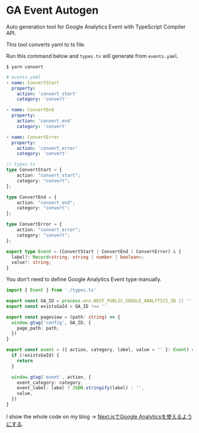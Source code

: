 # GA Event Autogen
Auto generation tool for Google Analytics Event with TypeScript Compiler API.

This tool converts yaml to ts file.

Run this command below and `types.ts` will generate from `events.yaml`.

```
$ yarn convert
```

```yaml
# events.yaml
- name: ConvertStart
  property:
    action: 'convert_start'
    category: 'convert'

- name: ConvertEnd
  property:
    action: 'convert_end'
    category: 'convert'

- name: ConvertError
  property:
    action: 'convert_error'
    category: 'convert'
```

```ts
// types.ts
type ConvertStart = {
    action: "convert_start";
    category: "convert";
};

type ConvertEnd = {
    action: "convert_end";
    category: "convert";
};

type ConvertError = {
    action: "convert_error";
    category: "convert";
};

export type Event = (ConvertStart | ConvertEnd | ConvertError) & {
  label?: Record<string, string | number | boolean>;
  value?: string;
}
```

You don't need to define Google Analytics Event type manually.

```ts
import { Event } from './types.ts'

export const GA_ID = process.env.NEXT_PUBLIC_GOOGLE_ANALYTICS_ID || ''
export const existsGaId = GA_ID !== ''

export const pageview = (path: string) => {
  window.gtag('config', GA_ID, {
    page_path: path,
  })
}

export const event = ({ action, category, label, value = '' }: Event) => {
  if (!existsGaId) {
    return
  }

  window.gtag('event', action, {
    event_category: category,
    event_label: label ? JSON.stringify(label) : '',
    value,
  })
}
```

I show the whole code on my blog -> [Next.jsでGoogle Analyticsを使えるようにする](https://panda-program.com/posts/nextjs-google-analytics).
